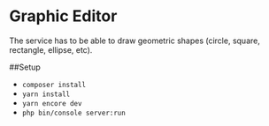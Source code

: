 # Graphic Editor

 The service has to be able to draw geometric shapes (circle, square, rectangle, ellipse, etc). 
 
 ##Setup
 - `composer install`
 - `yarn install`
 - `yarn encore dev`
 - `php bin/console server:run`
 
 